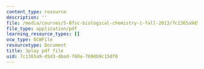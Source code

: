 ```yaml
---
content_type: resource
description: ''
file: /media/courses/5-07sc-biological-chemistry-i-fall-2013/7c1365a9d5d3dbad760a769db9c15df0_eOYHJLqP2Ps.pdf
file_type: application/pdf
learning_resource_types: []
ocw_type: OCWFile
resourcetype: Document
title: 3play pdf file
uid: 7c1365a9-d5d3-dbad-760a-769db9c15df0
---
```

